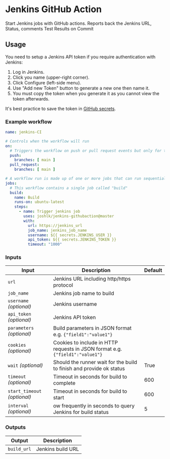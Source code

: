 # Jenkins GitHub Action

Start Jenkins jobs with GitHub actions. Reports back the Jenkins URL, Status, comments Test Results on Commit

## Usage

You need to setup a Jenkins API token if you require authentication with Jenkins:

1. Log in Jenkins.
2. Click you name (upper-right corner).
3. Click Configure (left-side menu).
4. Use "Add new Token" button to generate a new one then name it.
5. You must copy the token when you generate it as you cannot view the token afterwards.

It's best practice to save the token in [GitHub secrets](https://docs.github.com/en/actions/security-guides/encrypted-secrets).

### Example workflow

```yaml
name: jenkins-CI

# Controls when the workflow will run
on:
  # Triggers the workflow on push or pull request events but only for the main branch
  push:
    branches: [ main ]
  pull_request:
    branches: [ main ]

# A workflow run is made up of one or more jobs that can run sequentially or in parallel
jobs:
  # This workflow contains a single job called "build"
  build:
    name: Build
    runs-on: ubuntu-latest
    steps:
      - name: Trigger jenkins job
        uses: joshlk/jenkins-githubaction@master
        with:
          url: https://jenkins_url
          job_name: jenkins_job_name
          username: ${{ secrets.JENKINS_USER }}
          api_token: ${{ secrets.JENKINS_TOKEN }}
          timeout: "1000"
```

### Inputs

| Input                                   | Description    | Default |
| ------------- | ------------- | ------------- |
| `url`  | Jenkins URL including http/https protocol  |  |
| `job_name` | Jenkins job name to build   | |
| `username` _(optional)_  | Jenkins username   | |
| `api_token` _(optional)_  | Jenkins API token   | |
| `parameters` _(optional)_  | Build parameters in JSON format e.g. `{"field1":"value1"}`   | |
| `cookies` _(optional)_  | Cookies to include in HTTP requests in JSON format e.g. `{"field1":"value1"}`   | |
| `wait` _(optional)_  | Should the runner wait for the build to finish and provide ok status   | True |
| `timeout` _(optional)_  | Timeout in seconds for build to complete   | 600 |
| `start_timeout` _(optional)_  | Timeout in seconds for build to start | 600 |
| `interval` _(optional)_  | ow frequently in seconds to query Jenkins for build status  | 5 |

### Outputs

| Output                                             | Description                                        |
|------------------------------------------------------|-----------------------------------------------|
| `build_url`  | Jenkins build URL  |


